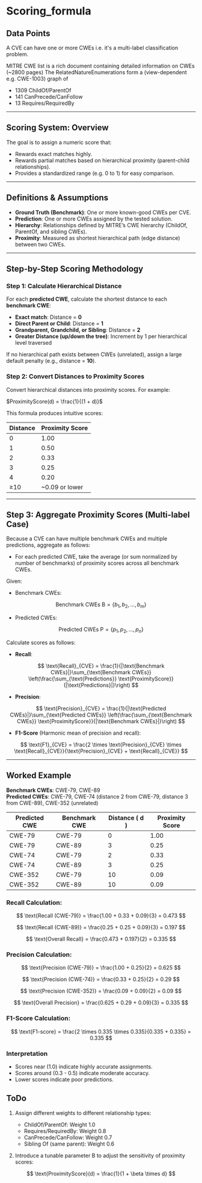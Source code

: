 # Scoring_formula

## Data Points
A CVE can have one or more CWEs i.e. it's a multi-label classification problem.

MITRE CWE list is a rich document containing detailed information on CWEs (~2800 pages)
The RelatedNatureEnumerations form a (view-dependent e.g. CWE-1003) graph of 
- 1309 ChildOf/ParentOf
- 141 CanPrecede/CanFollow
- 13 Requires/RequiredBy

---

## Scoring System: Overview

The goal is to assign a numeric score that:

- Rewards exact matches highly.
- Rewards partial matches based on hierarchical proximity (parent-child relationships).
- Provides a standardized range (e.g. 0 to 1) for easy comparison.

---

## Definitions & Assumptions

- **Ground Truth (Benchmark)**: One or more known-good CWEs per CVE.
- **Prediction**: One or more CWEs assigned by the tested solution.
- **Hierarchy**: Relationships defined by MITRE’s CWE hierarchy (ChildOf, ParentOf, and sibling CWEs).
- **Proximity**: Measured as shortest hierarchical path (edge distance) between two CWEs.

---

## Step-by-Step Scoring Methodology

### Step 1: Calculate Hierarchical Distance
For each **predicted CWE**, calculate the shortest distance to each **benchmark CWE**:

- **Exact match**: Distance = **0**
- **Direct Parent or Child**: Distance = **1**
- **Grandparent, Grandchild, or Sibling**: Distance = **2**
- **Greater Distance (up/down the tree)**: Increment by 1 per hierarchical level traversed

If no hierarchical path exists between CWEs (unrelated), assign a large default penalty (e.g., distance = **10**).

### Step 2: Convert Distances to Proximity Scores
Convert hierarchical distances into proximity scores. For example:

$ProximityScore(d) = \frac{1}{(1 + d)}$


This formula produces intuitive scores:

| Distance | Proximity Score |
|----------|-----------------|
| 0        | 1.00            |
| 1        | 0.50            |
| 2        | 0.33            |
| 3        | 0.25            |
| 4        | 0.20            |
| ≥10      | ~0.09 or lower  |

---

## Step 3: Aggregate Proximity Scores (Multi-label Case)

Because a CVE can have multiple benchmark CWEs and multiple predictions, aggregate as follows:
- For each predicted CWE, take the average (or sum normalized by number of benchmarks) of proximity scores across all benchmark CWEs.


Given:

- Benchmark CWEs: 
  
$$
    \text{Benchmark CWEs B}= \{b_1, b_2, \dots, b_m\}   
$$

- Predicted CWEs: 
  
$$
        \text{Predicted CWEs P}= \{p_1, p_2, \dots, p_n\}
$$

Calculate scores as follows:


- **Recall**:  


$$
\text{Recall}_{CVE} = \frac{1}{|\text{Benchmark CWEs}|}\sum_{\text{Benchmark CWEs}} \left(\frac{\sum_{\text{Predictions}} \text{ProximityScore}}{|\text{Predictions}|}\right)
$$

- **Precision**:  

$$
\text{Precision}_{CVE} = \frac{1}{|\text{Predicted CWEs}|}\sum_{\text{Predicted CWEs}} \left(\frac{\sum_{\text{Benchmark CWEs}} \text{ProximityScore}}{|\text{Benchmark CWEs}|}\right)
$$

- **F1-Score** (Harmonic mean of precision and recall):  

$$
\text{F1}_{CVE} = \frac{2 \times \text{Precision}_{CVE} \times \text{Recall}_{CVE}}{\text{Precision}_{CVE} + \text{Recall}_{CVE}}
$$



---

## Worked Example

**Benchmark CWEs**: CWE-79, CWE-89  
**Predicted CWEs**: CWE-79, CWE-74 (distance 2 from CWE-79, distance 3 from CWE-89), CWE-352 (unrelated)

| Predicted CWE | Benchmark CWE | Distance \( d \) | Proximity Score |
|---------------|---------------|------------------|-----------------|
| CWE-79        | CWE-79        | 0                | 1.00            |
| CWE-79        | CWE-89        | 3                | 0.25            |
| CWE-74        | CWE-79        | 2                | 0.33            |
| CWE-74        | CWE-89        | 3                | 0.25            |
| CWE-352       | CWE-79        | 10               | 0.09            |
| CWE-352       | CWE-89        | 10               | 0.09            |




### Recall Calculation:


  $$
    \text{Recall (CWE-79)} = \frac{1.00 + 0.33 + 0.09}{3} = 0.473
  $$

  $$
    \text{Recall (CWE-89)} = \frac{0.25 + 0.25 + 0.09}{3} = 0.197
  $$

  $$
    \text{Overall Recall} = \frac{0.473 + 0.197}{2} = 0.335
  $$

### Precision Calculation:

  $$
    \text{Precision (CWE-79)} = \frac{1.00 + 0.25}{2} = 0.625
  $$

  $$
    \text{Precision (CWE-74)} = \frac{0.33 + 0.25}{2} = 0.29
  $$


  $$
    \text{Precision (CWE-352)} = \frac{0.09 + 0.09}{2} = 0.09
  $$

  $$
      \text{Overall Precision} = \frac{0.625 + 0.29 + 0.09}{3} = 0.335
  $$

### F1-Score Calculation:

$$
\text{F1-score} = \frac{2 \times 0.335 \times 0.335}{0.335 + 0.335} = 0.335
$$



### Interpretation

- Scores near \(1.0\) indicate highly accurate assignments.
- Scores around \(0.3 - 0.5\) indicate moderate accuracy.
- Lower scores indicate poor predictions.


## ToDo
1. Assign different weights to different relationship types:

    - ChildOf/ParentOf: Weight 1.0
    - Requires/RequiredBy: Weight 0.8
    - CanPrecede/CanFollow: Weight 0.7
    - Sibling Of (same parent): Weight 0.6


2. Introduce a tunable parameter B to adjust the sensitivity of proximity scores:

$$
\text{ProximityScore}(d) = \frac{1}{1 + \beta \times d}
$$
